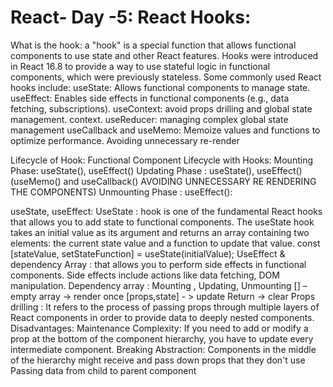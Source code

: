 # React- Day -5: React Hooks:
What is the hook:
	a "hook" is a special function that allows functional components to use state and other React features. Hooks were introduced in React 16.8 to provide a way to use stateful logic in functional components, which were previously stateless.
Some commonly used React hooks include:
useState: Allows functional components to manage state.
useEffect: Enables side effects in functional components (e.g., data fetching, subscriptions).
useContext:  avoid props drilling and global state management. context.
useReducer: managing complex global state management
useCallback and useMemo: Memoize values and functions to optimize performance. Avoiding unnecessary re-render

Lifecycle of Hook:
 Functional Component Lifecycle with Hooks:
		Mounting Phase:  useState(), useEffect()
		Updating Phase :  useState(), useEffect() 
                (useMemo() and useCallback() AVOIDING UNNECESSARY    RE RENDERING THE COMPONENTS) 
		Unmounting Phase : useEffect():

useState, useEffect:
UseState :
hook is one of the fundamental React hooks that allows you to add state to functional components.
The useState hook takes an initial value as its argument and returns an array containing two elements: the current state value and a function to update that value.
const [stateValue, setStateFunction] = useState(initialValue);
 UseEffect & dependency Array :
     	that allows you to perform side effects in functional components. Side effects include actions like data fetching, DOM manipulation.
Dependency array : Mounting , Updating, Unmounting
[] – empty array -> render once
[props,state] - > update
Return -> clear
Props drilling : 
	It refers to the process of passing props through multiple layers of React components in order to provide data to deeply nested components.
Disadvantages:
	Maintenance Complexity: If you need to add or modify a prop at the bottom of the component hierarchy, you have to update every intermediate component.
    Breaking Abstraction: Components in the middle of the hierarchy might receive and pass down props that they don't use
Passing data from child to parent component 

